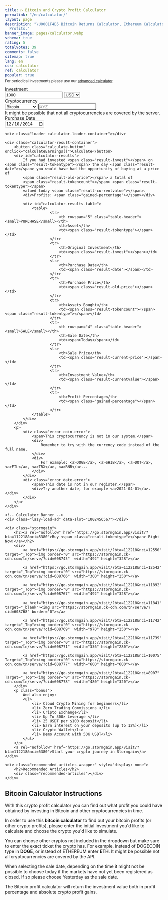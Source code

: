 ```yaml
---
title: ▷ Bitcoin and Crypto Profit Calculator
permalink: "/en/calculator/"
layout: page
description: "\U0001F4B5 Bitcoin Returns Calculator, Ethereum Calculator. Crypto Investment
  Profits."
banner_image: pages/calculator.webp
schema: true
rating: 5
totalVotes: 39
comments: false
sitemap: true
lang: en
css: calculator
ref: calculator
popular: true
---
```


<div style="margin-bottom: 10px">
    <div style="margin-top:-25px">
        <small>For periodical investments please use our <a href="/investment">advanced calculator</a>.</small>
    </div>
</div>
<div class="calculator-block">
    <div class="calculator-form-row">
        <div class="calculator-col-start">
            <label for="invest-quantity">Investment</label>
        </div>
        <div class="calculator-col-end">
            <input id="invest-quantity" type="number" value="1000" class="data-hj-allow">
            <select id="invest-fiat">
                <option>USD</option>
                <option>EUR</option>
            </select>
        </div>
    </div>
    <div class="calculator-form-row">
        <div class="calculator-col-start">
            <label for="invest-currency">Cryptocurrency</label>
        </div>
        <div class="calculator-col-end">
			<select id="invest-currency" onchange="updateInputMinDate()">
				<option value="BTC"  min="2010-07-18">Bitcoin</option>
				<option value="ETH"  min="2015-08-08">Ethereum</option>
				<option value="LTC"  min="2013-09-15">Litecoin</option>
                <option value="MIOTA"  min="2017-06-14">IOTA</option>
				<option value="XMR"  min="2015-01-27">Monero</option>
				<option value="ADA" min="2017-10-02">Cardano</option>
				<option value="XRP"  min="2015-01-30">Ripple</option>
				<option class="editable">Other asset...</option>
			</select>
            <input width="150" class="calculator-othercoins data-hj-allow" autofocus placeholder="XYZ" />
        </div>
    </div>
    <div class="calculator-othercoins"><span>It might be possible that not all cryptocurrencies are covered by the server.</span></div>
    <div class="calculator-form-row">
        <div class="calculator-col-start">
            <label for="invest-date">Purchase Date</label>
        </div>
        <div class="calculator-col-end">
            <input id="invest-date" type="date" value="2014-12-10" min="2010-07-18" class="data-hj-allow">
        </div>
    </div>

    <div class="loader calculator-loader-container"></div>
    
    <div class="calculator-result-container">
        <button class="calculate-button" onclick="calculateEarnings()">Calculate</button>
        <div id="calculator-results">
            If you had invested <span class="result-invest"></span> on <span class="result-tokentype"></span> the day <span class="result-date"></span> you would have had the opportunity of buying at a price of 
            <span class="result-old-price"></span> a total of
            <span class="result-tokencount"></span> <span class="result-tokentype"></span>
            valued today <span class="result-currentvalue"></span>.
            <div>Profits: <span class="gained-percentage"></span></div>

            <div id="calculator-results-table">
                <table>
                        <tr>
                            <th rowspan="5" class="table-header"><small>PURCHASE</small></th>
                            <th>Asset</th>
                            <td><span class="result-tokentype"></span></td>
                        </tr>
                        <tr>
                            <th>Original Investment</th>
                            <td><span class="result-invest"></span></td>
                        </tr>
                        <tr>
                            <th>Purchase Date</th>
                            <td><span class="result-date"></span></td>
                        </tr>
                        <tr>
                            <th>Purchase Price</th>
                            <td><span class="result-old-price"></span></td>
                        </tr>
                        <tr>
                            <th>Assets Bought</th>
                            <td><span class="result-tokencount"></span> <span class="result-tokentype"></span></td>
                        </tr>
                        <tr>
                            <th rowspan="4" class="table-header"><small>SALE</small></th>
                            <th>Sale Date</th>
                            <td><span>Today</span></td>
                        </tr>
                        <tr>
                            <th>Sale Price</th>
                            <td><span class="result-current-price"></span></td>
                        </tr>
                        <tr>
                            <th>Investment Value</th>
                            <td><span class="result-currentvalue"></span></td>
                        </tr>
                        <tr>
                            <th>Profit Percentage</th>
                            <td><span class="gained-percentage"></span></td>
                        </tr>
                </table>
            </div>
        </div>
        <p>
            <div class="error coin-error">
                <span>This cryptocurrency is not in our system.</span>
                <div>
                    Remember to try with the currency code instead of the full name. 
                </div>
                <div>
                    For example: <a>DOGE</a>, <a>SHIB</a>, <a>DOT</a>, <a>FIL</a>, <a>TRX</a>, <a>BNB</a>...
                </div>
            </div>
            <div class="error date-error">
                <span>This date is not in our register.</span>
                <div>Try another date, for example <a>2021-04-01</a>.</div>
            </div>
        </p>
    </div>

    <!-- Calculator Banner -->
    <div class="lazy-load-ad" data-slot="1002456567"></div>

    <div class="stormgain">
        <h2><a rel="nofollow" href="https://go.stormgain.app/visit/?bta=112218&nci=5380">Buy <span class="result-tokentype"></span> Right Now!</a></h2>
        <div>
            <a href="https://go.stormgain.app/visit/?bta=112218&nci=12550" target="_Top"><img border="0" src="https://stormgain.ck-cdn.com/tn/serve/?cid=608745"  width="492" height="328"></a>

            <a href="https://go.stormgain.app/visit/?bta=112218&nci=12542" target="_Top"><img border="0" src="https://stormgain.ck-cdn.com/tn/serve/?cid=608766"  width="300" height="250"></a>

            <a href="https://go.stormgain.app/visit/?bta=112218&nci=11892" target="_Top"><img border="0" src="https://stormgain.ck-cdn.com/tn/serve/?cid=608767"  width="492" height="328"></a>

            <a href="https://go.stormgain.app/visit/?bta=112218&nci=11841" target="_blank"><img src="https://stormgain.ck-cdn.com/tn/serve/?cid=608768" border="0"></a>

            <a href="https://go.stormgain.app/visit/?bta=112218&nci=11742" target="_Top"><img border="0" src="https://stormgain.ck-cdn.com/tn/serve/?cid=608769"  width="970" height="250"></a>

            <a href="https://go.stormgain.app/visit/?bta=112218&nci=11739" target="_Top"><img border="0" src="https://stormgain.ck-cdn.com/tn/serve/?cid=608771"  width="336" height="280"></a>

            <a href="https://go.stormgain.app/visit/?bta=112218&nci=10075" Target="_Top"><img border="0" src="https://stormgain.ck-cdn.com/tn/serve/?cid=608777"  width="600" height="600"></a>

            <a href="https://go.stormgain.app/visit/?bta=112218&nci=8907" Target="_Top"><img border="0" src="https://stormgain.ck-cdn.com/tn/serve/?cid=608778"  width="480" height="320"></a>
        </div>
        <p class="bonus">
            And also enjoy:
            <ul>
                <li> Cloud Crypto Mining for beginners</li>
                <li> Zero Trading Commissions </li>
                <li> Cripto Exchange</li>
                <li> Up To 300× Leverage </li>
                <li> 25 USDT per $100 deposit</li>
                <li> Earn interest on your deposits (up to 12%)</li>
                <li> Crypto Wallet</li>
                <li> Demo Account with 50K USDT</li>
            </ul>
        </p>
        <a rel="nofollow" href="https://go.stormgain.app/visit/?bta=112218&nci=5380">Start your crypto journey in Stormgain</a>
    </div>

    <div class="recommended-articles-wrapper" style="display: none">
        <h2>Recommended Articles</h2>
        <div class="recommended-articles"></div>
    </div>
    
</div>

<script defer src="{{ site.baseurl }}/js/calculator-common.js?{{site.time | date: '%s%N'}}"></script>
<script defer src="{{ site.baseurl }}/js/calculator.js?{{site.time | date: '%s%N'}}"></script>
<script defer src="{{ site.baseurl }}/js/recommendations.js?{{site.time | date: '%s%N'}}"></script>



## Bitcoin Calculator Instructions

With this crypto profit calculator you can find out what profit you could have obtained by investing in Bitcoin and other cryptocurrencies in time. 

In order to use this **bitcoin calculator** to find out your bitcoin profits (or other crypto profits), please enter the initial investment you'd like to calculate and choose the crypto you'd like to simulate.

You can choose other cryptos not included in the dropdown but make sure to enter the exact ticket the crypto has. For example, instead of DOGECOIN type in **DOGE**, or instead of ETHEREUM enter **ETH**. It might be possible not all cryptocurrencies are covered by the API.

When selecting the sale date, depending on the time it might not be possible to choose today if the markets have not yet been registered as closed. If so please choose Yesterday as the sale date.

The Bitcoin profit calculator will return the investment value both in profit percentage and absolute crypto profit gains.
